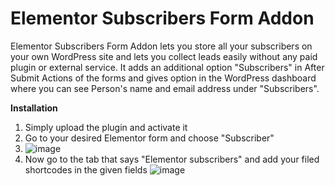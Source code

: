 # Elementor Subscribers Form Addon
Elementor Subscribers Form Addon lets you store all your subscribers on your own WordPress site and lets you collect leads easily without any paid plugin or external service.
It adds an additional option "Subscribers" in After Submit Actions of the forms and gives option in the WordPress dashboard where you can see Person's name and email address under "Subscribers". 

**Installation**
1. Simply upload the plugin and activate it
2. Go to your desired Elementor form and choose "Subscriber"
3. ![image](https://user-images.githubusercontent.com/20144412/141253735-b352c201-d713-4f93-bf72-75a2b1950855.png)
4. Now go to the tab that says "Elementor subscribers" and add your filed shortcodes in the given fields ![image](https://user-images.githubusercontent.com/20144412/141253923-5c22351e-756d-4705-ab7f-c8b01d782044.png)


